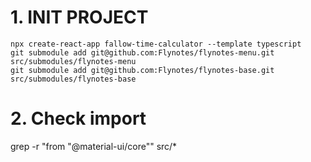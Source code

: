 # 1. INIT PROJECT 
    npx create-react-app fallow-time-calculator --template typescript
    git submodule add git@github.com:Flynotes/flynotes-menu.git src/submodules/flynotes-menu
    git submodule add git@github.com:Flynotes/flynotes-base.git src/submodules/flynotes-base

# 2.  Check import 
grep -r "from \"@material-ui/core\"" src/*
